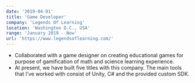 ```yaml
---
date: '2019-04-01'
title: 'Game Developer'
company: 'Legends Of Learning'
location: 'Washington D.C., USA'
range: 'January 2019 - Now'
url: 'https://www.legendsoflearning.com/'
---
```


- Collaborated with a game designer on creating educational games for purpose of gamification of math and science learning experience. 
- At present, we have built five titles with this company. The main tools that I've worked with consist of Unity, C# and the provided custom SDK.

